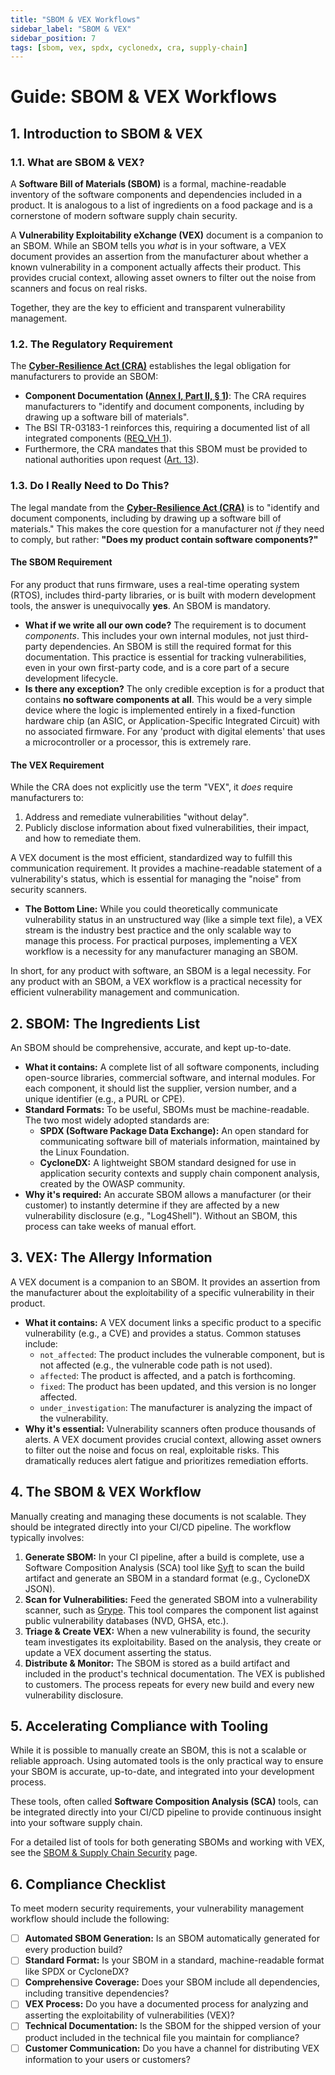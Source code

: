 ```yaml
---
title: "SBOM & VEX Workflows"
sidebar_label: "SBOM & VEX"
sidebar_position: 7
tags: [sbom, vex, spdx, cyclonedx, cra, supply-chain]
---
```

# Guide: SBOM & VEX Workflows

## 1. Introduction to SBOM & VEX

### 1.1. What are SBOM & VEX?

A **Software Bill of Materials (SBOM)** is a formal, machine-readable inventory of the software components and dependencies included in a product. It is analogous to a list of ingredients on a food package and is a cornerstone of modern software supply chain security.

A **Vulnerability Exploitability eXchange (VEX)** document is a companion to an SBOM. While an SBOM tells you *what* is in your software, a VEX document provides an assertion from the manufacturer about whether a known vulnerability in a component actually affects their product. This provides crucial context, allowing asset owners to filter out the noise from scanners and focus on real risks.

Together, they are the key to efficient and transparent vulnerability management.

### 1.2. The Regulatory Requirement

The **[Cyber-Resilience Act (CRA)](./../../standards/eu/cra-overview.md)** establishes the legal obligation for manufacturers to provide an SBOM:

-   **Component Documentation ([Annex I, Part II, § 1][cra_annexI])**: The CRA requires manufacturers to "identify and document components, including by drawing up a software bill of materials".
-   The BSI TR-03183-1 reinforces this, requiring a documented list of all integrated components ([REQ_VH 1][bsi_tr_03183_p1]).
-   Furthermore, the CRA mandates that this SBOM must be provided to national authorities upon request ([Art. 13][cra_art13]).

### 1.3. Do I Really Need to Do This?

The legal mandate from the **[Cyber-Resilience Act (CRA)](../../standards/eu/cra-overview.md)** is to "identify and document components, including by drawing up a software bill of materials." This makes the core question for a manufacturer not *if* they need to comply, but rather: **"Does my product contain software components?"**

#### The SBOM Requirement

For any product that runs firmware, uses a real-time operating system (RTOS), includes third-party libraries, or is built with modern development tools, the answer is unequivocally **yes**. An SBOM is mandatory.

-   **What if we write all our own code?** The requirement is to document *components*. This includes your own internal modules, not just third-party dependencies. An SBOM is still the required format for this documentation. This practice is essential for tracking vulnerabilities, even in your own first-party code, and is a core part of a secure development lifecycle.
-   **Is there any exception?** The only credible exception is for a product that contains **no software components at all**. This would be a very simple device where the logic is implemented entirely in a fixed-function hardware chip (an ASIC, or Application-Specific Integrated Circuit) with no associated firmware. For any 'product with digital elements' that uses a microcontroller or a processor, this is extremely rare.

#### The VEX Requirement

While the CRA does not explicitly use the term "VEX", it *does* require manufacturers to:
1.  Address and remediate vulnerabilities "without delay".
2.  Publicly disclose information about fixed vulnerabilities, their impact, and how to remediate them.

A VEX document is the most efficient, standardized way to fulfill this communication requirement. It provides a machine-readable statement of a vulnerability's status, which is essential for managing the "noise" from security scanners.

-   **The Bottom Line:** While you could theoretically communicate vulnerability status in an unstructured way (like a simple text file), a VEX stream is the industry best practice and the only scalable way to manage this process. For practical purposes, implementing a VEX workflow is a necessity for any manufacturer managing an SBOM.

In short, for any product with software, an SBOM is a legal necessity. For any product with an SBOM, a VEX workflow is a practical necessity for efficient vulnerability management and communication.

## 2. SBOM: The Ingredients List

An SBOM should be comprehensive, accurate, and kept up-to-date.

-   **What it contains:** A complete list of all software components, including open-source libraries, commercial software, and internal modules. For each component, it should list the supplier, version number, and a unique identifier (e.g., a PURL or CPE).
-   **Standard Formats:** To be useful, SBOMs must be machine-readable. The two most widely adopted standards are:
    -   **SPDX (Software Package Data Exchange):** An open standard for communicating software bill of materials information, maintained by the Linux Foundation.
    -   **CycloneDX:** A lightweight SBOM standard designed for use in application security contexts and supply chain component analysis, created by the OWASP community.
-   **Why it's required:** An accurate SBOM allows a manufacturer (or their customer) to instantly determine if they are affected by a new vulnerability disclosure (e.g., "Log4Shell"). Without an SBOM, this process can take weeks of manual effort.

## 3. VEX: The Allergy Information

A VEX document is a companion to an SBOM. It provides an assertion from the manufacturer about the exploitability of a specific vulnerability in their product.

-   **What it contains:** A VEX document links a specific product to a specific vulnerability (e.g., a CVE) and provides a status. Common statuses include:
    -   `not_affected`: The product includes the vulnerable component, but is not affected (e.g., the vulnerable code path is not used).
    -   `affected`: The product is affected, and a patch is forthcoming.
    -   `fixed`: The product has been updated, and this version is no longer affected.
    -   `under_investigation`: The manufacturer is analyzing the impact of the vulnerability.
-   **Why it's essential:** Vulnerability scanners often produce thousands of alerts. A VEX document provides crucial context, allowing asset owners to filter out the noise and focus on real, exploitable risks. This dramatically reduces alert fatigue and prioritizes remediation efforts.

## 4. The SBOM & VEX Workflow

Manually creating and managing these documents is not scalable. They should be integrated directly into your CI/CD pipeline. The workflow typically involves:

1.  **Generate SBOM:** In your CI pipeline, after a build is complete, use a Software Composition Analysis (SCA) tool like [Syft](https://github.com/anchore/syft) to scan the build artifact and generate an SBOM in a standard format (e.g., CycloneDX JSON).
2.  **Scan for Vulnerabilities:** Feed the generated SBOM into a vulnerability scanner, such as [Grype](https://github.com/anchore/grype). This tool compares the component list against public vulnerability databases (NVD, GHSA, etc.).
3.  **Triage & Create VEX:** When a new vulnerability is found, the security team investigates its exploitability. Based on the analysis, they create or update a VEX document asserting the status.
4.  **Distribute & Monitor:** The SBOM is stored as a build artifact and included in the product's technical documentation. The VEX is published to customers. The process repeats for every new build and every new vulnerability disclosure.

## 5. Accelerating Compliance with Tooling

While it is possible to manually create an SBOM, this is not a scalable or reliable approach. Using automated tools is the only practical way to ensure your SBOM is accurate, up-to-date, and integrated into your development process.

These tools, often called **Software Composition Analysis (SCA)** tools, can be integrated directly into your CI/CD pipeline to provide continuous insight into your software supply chain.

For a detailed list of tools for both generating SBOMs and working with VEX, see the [SBOM & Supply Chain Security](../../tools/sbom-and-supply-chain-security.md) page.

## 6. Compliance Checklist

To meet modern security requirements, your vulnerability management workflow should include the following:

- [ ] **Automated SBOM Generation:** Is an SBOM automatically generated for every production build?
- [ ] **Standard Format:** Is your SBOM in a standard, machine-readable format like SPDX or CycloneDX?
- [ ] **Comprehensive Coverage:** Does your SBOM include all dependencies, including transitive dependencies?
- [ ] **VEX Process:** Do you have a documented process for analyzing and asserting the exploitability of vulnerabilities (VEX)?
- [ ] **Technical Documentation:** Is the SBOM for the shipped version of your product included in the technical file you maintain for compliance?
- [ ] **Customer Communication:** Do you have a channel for distributing VEX information to your users or customers?

<!-- Citations -->
[cra_art13]: https://eur-lex.europa.eu/legal-content/EN/TXT/?uri=CELEX:02024R2847-20241120#art_13 "CRA Article 13 – Obligations of manufacturers"
[cra_annexI]: https://eur-lex.europa.eu/legal-content/EN/TXT/?uri=CELEX:02024R2847-20241120#anx_I "CRA Annex I – Essential cybersecurity requirements"
[bsi_tr_03183_p1]: https://www.bsi.bund.de/SharedDocs/Downloads/EN/BSI/Publications/TechGuidelines/TR03183/BSI-TR-03183-1-0_9_0.pdf "BSI TR-03183 Part 1: General requirements"